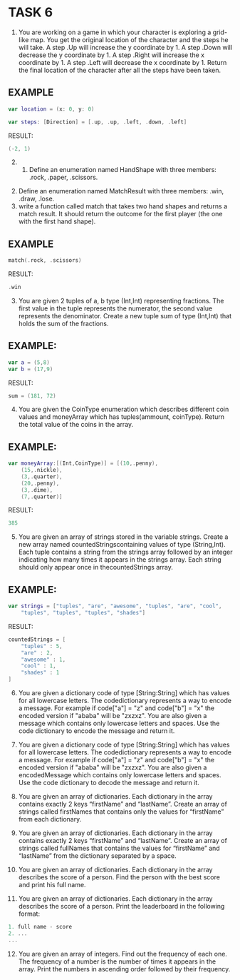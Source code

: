 # TASK 6
1. You are working on a game in which your character is exploring a grid-like map. You get the original location of the character and the steps he will take.
A step .Up will increase the y coordinate by 1. A step .Down will decrease the y coordinate by 1. A step .Right will increase the x coordinate by 1. A step .Left will decrease the x coordinate by 1.
Return the final location of the character after all the steps have been taken.

## EXAMPLE
```swift
var location = (x: 0, y: 0)

var steps: [Direction] = [.up, .up, .left, .down, .left]
```
RESULT:
```swift
(-2, 1)
```

2. 1) Define an enumeration named HandShape with three members: .rock, .paper, .scissors.
2) Define an enumeration named MatchResult with three members: .win, .draw, .lose.
3) write a function called match that takes two hand shapes and returns a match result. It should return the outcome for the first player (the one with the first hand shape).

## EXAMPLE
```swift
match(.rock, .scissors)
```
RESULT:
```swift
.win
```

3. You are given 2 tuples of a, b type (Int,Int) representing fractions. The first value in the tuple represents the numerator, the second value represents the denominator. Create a new tuple sum of type (Int,Int) that holds the sum of the fractions.

## EXAMPLE:
```swift
var a = (5,8)
var b = (17,9)
```

RESULT:
```swift
sum = (181, 72)
```

4. You are given the CoinType enumeration which describes different coin values and moneyArray which has tuples(ammount, coinType). Return the total value of the coins in the array.

## EXAMPLE:
```swift
var moneyArray:[(Int,CoinType)] = [(10,.penny),
    (15,.nickle),
    (3,.quarter),
    (20,.penny),
    (3,.dime),
    (7,.quarter)]
```

RESULT:
```swift
385
```

5. You are given an array of strings stored in the variable strings. Create a new array named countedStringscontaining values of type (String,Int). Each tuple contains a string from the strings array followed by an integer indicating how many times it appears in the strings array. Each string should only appear once in thecountedStrings array.

## EXAMPLE:
```swift
var strings = ["tuples", "are", "awesome", "tuples", "are", "cool", 
    "tuples", "tuples", "tuples", "shades"]
```
RESULT:
```swift
countedStrings = [
    "tuples" : 5,
    "are" : 2,
    "awesome" : 1,
    "cool" : 1,
    "shades" : 1
]
```

6. You are given a dictionary code of type [String:String] which has values for all lowercase letters. The codedictionary represents a way to encode a message. For example if code["a"] = "z" and code["b"] = "x" the encoded version if "ababa" will be "zxzxz". You are also given a message which contains only lowercase letters and spaces. Use the code dictionary to encode the message and return it.

7. You are given a dictionary code of type [String:String] which has values for all lowercase letters. The codedictionary represents a way to encode a message. For example if code["a"] = "z" and code["b"] = "x" the encoded version if "ababa" will be "zxzxz". You are also given a encodedMessage which contains only lowercase letters and spaces. Use the code dictionary to decode the message and return it.

8. You are given an array of dictionaries. Each dictionary in the array contains exactly 2 keys “firstName” and “lastName”. Create an array of strings called firstNames that contains only the values for “firstName” from each dictionary.

9. You are given an array of dictionaries. Each dictionary in the array contains exactly 2 keys “firstName” and “lastName”. Create an array of strings called fullNames that contains the values for “firstName” and “lastName” from the dictionary separated by a space.

10. You are given an array of dictionaries. Each dictionary in the array describes the score of a person. Find the person with the best score and print his full name.

11. You are given an array of dictionaries. Each dictionary in the array describes the score of a person. Print the leaderboard in the following format:

```swift
1. full name - score
2. ...
...
```

12. You are given an array of integers. Find out the frequency of each one.
The frequency of a number is the number of times it appears in the array.
Print the numbers in ascending order followed by their frequency.
